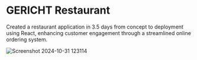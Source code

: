 # GERICHT Restaurant 
 Created a restaurant application in 3.5 days from concept to deployment using React, enhancing customer engagement through a streamlined online ordering system.

![Screenshot 2024-10-31 123114](https://github.com/user-attachments/assets/3e42a267-ff86-424b-93bd-e0d5bed699af)


